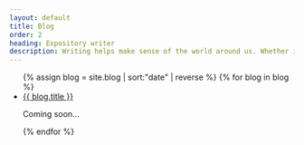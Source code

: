 ```yaml
---
layout: default
title: Blog
order: 2
heading: Expository writer
description: Writing helps make sense of the world around us. Whether it’s the documentation of a project or a scribble of ideas, written language is the first step towards shared understanding.
---
```


<ul class="c-blog">
  {% assign blog = site.blog | sort:"date" | reverse %}
  {% for blog in blog %}
  <li class="c-blog__item">
    <a class="c-blog__title" href="{{ blog.url | prepend: site.baseurl }}">{{ blog.title }}</a>
    <!-- <p class="c-blog__date">{{ blog.date | date: "%B %-d, %Y"}}</p> -->
    <p class="c-blog__date">Coming soon...</p>
  </li>
  {% endfor %}
</ul>
